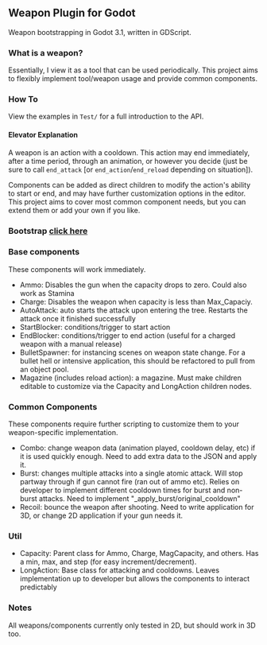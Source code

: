 ## Weapon Plugin for Godot

Weapon bootstrapping in Godot 3.1, written in GDScript.

### What is a weapon?

Essentially, I view it as a tool that can be used periodically. 
This project aims to flexibly implement tool/weapon usage and provide common components.

### How To

View the examples in `Test/` for a full introduction to the API.

#### Elevator Explanation

A weapon is an action with a cooldown.
This action may end immediately, after a time period, through an animation, or however you decide (just be sure to call `end_attack` [or `end_action`/`end_reload` depending on situation]).

Components can be added as direct children to modify the action's ability to start or end, and may have further customization options in the editor.
This project aims to cover most common component needs, but you can extend them or add your own if you like.

### Bootstrap [click here](https://www.youtube.com/watch?v=cn7U2l9FllY&feature=youtu.be)


### Base components

These components will work immediately.

- Ammo: Disables the gun when the capacity drops to zero. Could also work as Stamina
- Charge: Disables the weapon when capacity is less than Max_Capaciy. 
- AutoAttack: auto starts the attack upon entering the tree. Restarts the attack once it finished successfully
- StartBlocker: conditions/trigger to start action
- EndBlocker: conditions/trigger to end action (useful for a charged weapon with a manual release)
- BulletSpawner: for instancing scenes on weapon state change. For a bullet hell or intensive application, this should be refactored to pull from an object pool.
- Magazine (includes reload action): a magazine. Must make children editable to customize via the Capacity and LongAction children nodes.

### Common Components

These components require further scripting to customize them to your weapon-specific implementation.

- Combo: change weapon data (animation played, cooldown delay, etc) if it is used quickly enough. Need to add extra data to the JSON and apply it.
- Burst: changes multiple attacks into a single atomic attack. Will stop partway through if gun cannot fire (ran out of ammo etc). Relies on developer to implement different cooldown times for burst and non-burst attacks. Need to implement "_apply_burst/original_cooldown"
- Recoil: bounce the weapon after shooting. Need to write application for 3D, or change 2D application if your gun needs it.


### Util

- Capacity: Parent class for Ammo, Charge, MagCapacity, and others. Has a min, max, and step (for easy increment/decrement).
- LongAction: Base class for attacking and cooldowns. Leaves implementation up to developer but allows the components to interact predictably

### Notes

All weapons/components currently only tested in 2D, but should work in 3D too.
